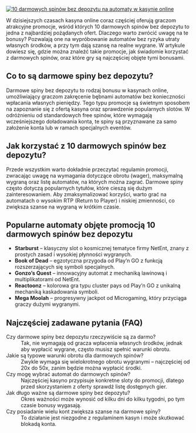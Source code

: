 [![10 darmowych spinów bez depozytu na automaty w kasynie online](https://123-caf.pages.dev/gitsignup.png)](https://vrmoo.ru/Bt82HjjY)

<p>W dzisiejszych czasach kasyna online coraz częściej oferują graczom atrakcyjne promocje, wśród których 10 darmowych spinów bez depozytu to jedna z najbardziej pożądanych ofert. Dlaczego warto zwrócić uwagę na te bonusy? Pozwalają one na wypróbowanie automatów bez ryzyka utraty własnych środków, a przy tym dają szansę na realne wygrane. W artykule dowiesz się, gdzie można znaleźć takie promocje, jak świadomie korzystać z darmowych spinów, oraz które gry są najczęściej objęte tymi bonusami.</p>  <h2>Co to są darmowe spiny bez depozytu?</h2> <p>Darmowe spiny bez depozytu to rodzaj bonusu w kasynach online, umożliwiający graczom zakręcenie bębnami automatów bez konieczności wpłacania własnych pieniędzy. Tego typu promocje są świetnym sposobem na zapoznanie się z ofertą kasyna oraz sprawdzenie popularnych slotów. W odróżnieniu od standardowych free spinów, które wymagają wcześniejszego doładowania konta, te spiny są przyznawane za samo założenie konta lub w ramach specjalnych eventów.</p>  <h2>Jak korzystać z 10 darmowych spinów bez depozytu?</h2> <p>Przede wszystkim warto dokładnie przeczytać regulamin promocji, zwracając uwagę na wymagania dotyczące obrotu (wager), maksymalną wygraną oraz listę automatów, na których można zagrać. Darmowe spiny często dotyczą popularnych tytułów, które cieszą się dużym zainteresowaniem. Aby zmaksymalizować korzyści, warto grać na automatach o wysokim RTP (Return to Player) i niskiej zmienności, co zwiększa szanse na wygraną w krótkim czasie.</p>  <h2>Popularne automaty objęte promocją 10 darmowych spinów bez depozytu</h2> <ul>   <li><strong>Starburst</strong> – klasyczny slot o kosmicznej tematyce firmy NetEnt, znany z prostych zasad i wysokiej płynności wygranych.</li>   <li><strong>Book of Dead</strong> – egzotyczna przygoda od Play’n GO z funkcją rozszerzających się symboli specjalnych.</li>   <li><strong>Gonzo’s Quest</strong> – innowacyjny automat z mechaniką lawinową i multiplikatorami od NetEnt.</li>   <li><strong>Reactoonz</strong> – kolorowa gra typu cluster pays od Play’n GO z unikalną mechaniką kaskadowania symboli.</li>   <li><strong>Mega Moolah</strong> – progresywny jackpot od Microgaming, który przyciąga graczy dużymi wygranymi.</li> </ul>  <h2>Najczęściej zadawane pytania (FAQ)</h2> <dl>   <dt>Czy darmowe spiny bez depozytu rzeczywiście są za darmo?</dt>   <dd>Tak, nie wymagają od gracza wpłacenia własnych środków, jednak aby wypłacić wygrane, często musisz spełnić warunki obrotu.</dd>    <dt>Jakie są typowe warunki obrotu dla darmowych spinów?</dt>   <dd>Zwykle wymaga się wielokrotnego obrotu wygranymi – najczęściej od 20x do 50x, zanim będzie można wypłacić środki.</dd>    <dt>Czy mogę wybrać automat do darmowych spinów?</dt>   <dd>Najczęściej kasyno przypisuje konkretne sloty do promocji, dlatego przed skorzystaniem z oferty sprawdź listę dostępnych gier.</dd>    <dt>Jak długo ważne są darmowe spiny bez depozytu?</dt>   <dd>Okres ważności może wynosić od kilku dni do kilku tygodni, po tym czasie bonusy wygasają.</dd>    <dt>Czy posiadanie wielu kont zwiększa szanse na darmowe spiny?</dt>   <dd>To działanie jest niezgodne z regulaminem kasyn i może skutkować blokadą konta.</dd> </dl>
